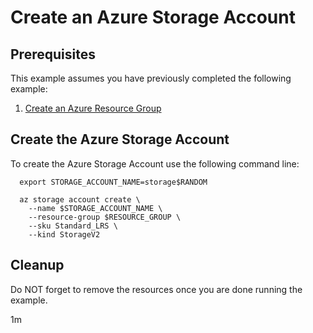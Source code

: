 
# Create an Azure Storage Account

## Prerequisites

This example assumes you have previously completed the following example:

1. [Create an Azure Resource Group](../../group/create/)

<!-- workflow.cron(0 1 * * 4) -->
<!-- workflow.include(../../group/create/README.md) -->

## Create the Azure Storage Account

To create the Azure Storage Account use the following command line:

```shell
  export STORAGE_ACCOUNT_NAME=storage$RANDOM

  az storage account create \
    --name $STORAGE_ACCOUNT_NAME \
    --resource-group $RESOURCE_GROUP \
    --sku Standard_LRS \
    --kind StorageV2
```

## Cleanup

<!-- workflow.directOnly() 
export RESULT=$(az storage account show --resource-group $RESOURCE_GROUP --name $STORAGE_ACCOUNT_NAME --query provisioningState --output tsv)
az group delete --name $RESOURCE_GROUP --yes || true
if [[ "$RESULT" != Succeeded ]]; then
  exit 1
fi
  -->

Do NOT forget to remove the resources once you are done running the example.

1m
